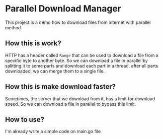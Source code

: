 # Parallel Download Manager
This project is a demo how to download files from internet with parallel method.

## How this is work?
HTTP has a header called `Range` that can be used to download a file from a specific byte to another byte. So we can download a file in parallel by splitting it to some parts and download each part in a thread. after all parts downloaded, we can merge them to a single file.

## How this is make download faster?
Sometimes, the server that we download from it, has a limit for download speed. So we can download a file in parallel to bypass this limit.

## How to use?
I'm already write a simple code on main.go file